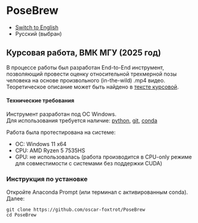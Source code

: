 # PoseBrew

- [Switch to English](README_en.md)  
- Русский (выбран)

## Курсовая работа, ВМК МГУ (2025 год) <br>
В процессе работы был разработан End-to-End инструмент, позволяющий провести оценку относительной трехмерной позы человека на основе произвольного (in-the-wild) .mp4 видео. Теоретическое описание может быть найдено в [тексте курсовой](). 

#### Технические требования
Инструмент разработан под ОС Windows. <br>
Для использования требуется наличие: [python](https://www.python.org/downloads/), [git](https://git-scm.com/downloads), [conda](https://docs.conda.io/projects/conda/en/latest/user-guide/install/index.html)

Работа была протестирована на системе:
- ОС: Windows 11 x64
- CPU: AMD Ryzen 5 7535HS
- GPU: не использовалась (работа производится в CPU-only режиме для совместимости с системами без поддержки CUDA)

### Инструкция по установке <br>
Откройте Anaconda Prompt (или терминал с активированным conda).  
Далее:
```
git clone https://github.com/oscar-foxtrot/PoseBrew
cd PoseBrew
